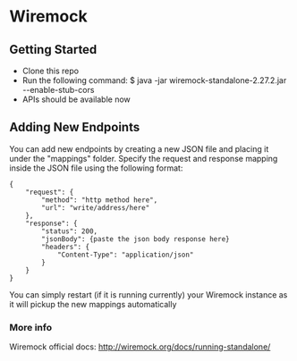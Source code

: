 # Wiremock
## Getting Started
* Clone this repo
* Run the following command: $ java -jar wiremock-standalone-2.27.2.jar --enable-stub-cors
* APIs should be available now

## Adding New Endpoints
You can add new endpoints by creating a new JSON file and placing it under the "mappings" folder. Specify the request and response mapping inside the JSON file using the following format:
```
{
    "request": {
        "method": "http method here",
        "url": "write/address/here"
    },
    "response": {
        "status": 200,
        "jsonBody": {paste the json body response here}
        "headers": {
            "Content-Type": "application/json"
        }
    }
}
```
You can simply restart (if it is running currently) your Wiremock instance as it will pickup the new mappings automatically

### More info
Wiremock official docs: http://wiremock.org/docs/running-standalone/

